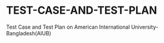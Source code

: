 # TEST-CASE-AND-TEST-PLAN
Test Case and Test Plan on American International University-Bangladesh(AIUB)
